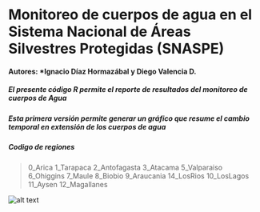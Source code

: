 #  Monitoreo de cuerpos de agua en el Sistema Nacional de Áreas Silvestres Protegidas (SNASPE)
#### Autores: *Ignacio Díaz Hormazábal y Diego Valencia D.


##### El presente código R permite el reporte de resultados del monitoreo de cuerpos de Agua
##### Esta primera versión permite generar un gráfico que resume el cambio temporal en extensión de los cuerpos de agua

##### Codigo de regiones

>0_Arica
1_Tarapaca
2_Antofagasta
3_Atacama
5_Valparaiso
6_Ohiggins
7_Maule
8_Biobio
9_Araucania
14_LosRios
10_LosLagos
11_Aysen
12_Magallanes


![alt text](https://github.com/GapConaf/Monitoreo_cuerpos_de_agua/blob/master/Imagen1.png "Logo Title Text 1")
